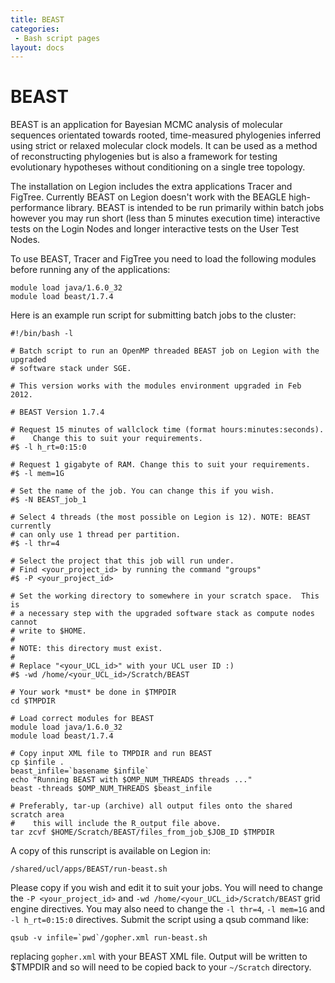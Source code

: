 ```yaml
---
title: BEAST
categories:
 - Bash script pages
layout: docs
---
```


# BEAST

BEAST is an application for Bayesian MCMC analysis of molecular
sequences orientated towards rooted, time-measured phylogenies inferred
using strict or relaxed molecular clock models. It can be used as a
method of reconstructing phylogenies but is also a framework for testing
evolutionary hypotheses without conditioning on a single tree topology.

The installation on Legion includes the extra applications Tracer and
FigTree. Currently BEAST on Legion doesn't work with the BEAGLE
high-performance library. BEAST is intended to be run primarily within
batch jobs however you may run short (less than 5 minutes execution
time) interactive tests on the Login Nodes and longer interactive tests
on the User Test Nodes.

To use BEAST, Tracer and FigTree you need to load the following modules before running any of the applications:

```
module load java/1.6.0_32
module load beast/1.7.4
```

Here is an example run script for submitting batch jobs to the cluster:

```
#!/bin/bash -l

# Batch script to run an OpenMP threaded BEAST job on Legion with the upgraded
# software stack under SGE. 

# This version works with the modules environment upgraded in Feb 2012.

# BEAST Version 1.7.4

# Request 15 minutes of wallclock time (format hours:minutes:seconds).
#    Change this to suit your requirements.
#$ -l h_rt=0:15:0

# Request 1 gigabyte of RAM. Change this to suit your requirements.
#$ -l mem=1G

# Set the name of the job. You can change this if you wish.
#$ -N BEAST_job_1

# Select 4 threads (the most possible on Legion is 12). NOTE: BEAST currently
# can only use 1 thread per partition.
#$ -l thr=4

# Select the project that this job will run under.
# Find <your_project_id> by running the command "groups"
#$ -P <your_project_id>

# Set the working directory to somewhere in your scratch space.  This is
# a necessary step with the upgraded software stack as compute nodes cannot
# write to $HOME.
#
# NOTE: this directory must exist.
#
# Replace "<your_UCL_id>" with your UCL user ID :) 
#$ -wd /home/<your_UCL_id>/Scratch/BEAST

# Your work *must* be done in $TMPDIR 
cd $TMPDIR

# Load correct modules for BEAST
module load java/1.6.0_32
module load beast/1.7.4

# Copy input XML file to TMPDIR and run BEAST 
cp $infile .
beast_infile=`basename $infile`
echo "Running BEAST with $OMP_NUM_THREADS threads ..."
beast -threads $OMP_NUM_THREADS $beast_infile

# Preferably, tar-up (archive) all output files onto the shared scratch area
#    this will include the R_output file above.
tar zcvf $HOME/Scratch/BEAST/files_from_job_$JOB_ID $TMPDIR
```

A copy of this runscript is available on Legion in:

```
/shared/ucl/apps/BEAST/run-beast.sh
```

Please copy if you wish and edit it to suit your jobs. You will
need to change the `-P <your_project_id>` and `-wd /home/<your_UCL_id>/Scratch/BEAST` grid engine directives. You may also
need to change the `-l thr=4`, `-l mem=1G` and `-l h_rt=0:15:0`
directives. Submit the script using a qsub command like: 

```
qsub -v infile=`pwd`/gopher.xml run-beast.sh
``` 

replacing `gopher.xml` with your BEAST XML file. Output will be
written to $TMPDIR and so will need to be copied back to your `~/Scratch`
directory.

